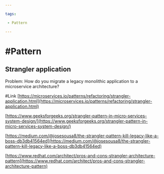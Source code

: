 ```yaml
---

tags:

 - Pattern

---
```





# #Pattern






## Strangler application




Problem: How do you migrate a legacy monolithic application to a microservice architecture?






#Link [https://microservices.io/patterns/refactoring/strangler-application.html](https://microservices.io/patterns/refactoring/strangler-application.html)




[https://www.geeksforgeeks.org/strangler-pattern-in-micro-services-system-design/](https://www.geeksforgeeks.org/strangler-pattern-in-micro-services-system-design/)




[https://medium.com/@josesousa8/the-strangler-pattern-kill-legacy-like-a-boss-db3db41564ed](https://medium.com/@josesousa8/the-strangler-pattern-kill-legacy-like-a-boss-db3db41564ed)




[https://www.redhat.com/architect/pros-and-cons-strangler-architecture-pattern](https://www.redhat.com/architect/pros-and-cons-strangler-architecture-pattern)


